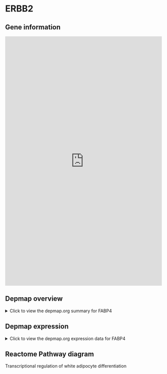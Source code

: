 <h1>ERBB2</h1>

<h2>Gene information</h2>
<iframe src="https://depmap.org/portal/gene/FABP4?tab=about" style="border:none;width:100%;height:800px"></iframe>

<h2>Depmap overview</h2>
<details>
  <summary>Click to view the depmap.org summary for FABP4</summary>
  <iframe src="https://depmap.org/portal/gene/FABP4?tab=overview" style="border:none;width:100%;height:800px"></iframe>
</details>

<h2>Depmap expression</h2>
<details>
  <summary>Click to view the depmap.org expression data for FABP4</summary>
  <iframe src="https://depmap.org/portal/gene/FABP4?tab=characterization" style="border:none;width:100%;height:800px"></iframe>
</details>



<h2>Reactome Pathway diagram</h2>
Transcriptional regulation of white adipocyte differentiation
<div id="diagramHolder"></div>

<script>
    //Creating the Reactome Diagram widget
    //Take into account a proxy needs to be set up in your server side pointing to www.reactome.org
    function onReactomeDiagramReady(){  //This function is automatically called when the widget code is ready to be used
        var diagram = Reactome.Diagram.create({
            "placeHolder" : "diagramHolder",
            "width" : 900,
            "height" : 500
        });

        //Initialising it to the "Hemostasis" pathway
        diagram.loadDiagram("R-HSA-381340");

        //Adding different listeners

        diagram.onDiagramLoaded(function (loaded) {
            console.info("Loaded ", loaded);
            diagram.flagItems("BAD");
	    diagram.flagItems("Q92934");
            if (loaded == "R-HSA-381340") diagram.selectItem("R-HSA-381340");
        });

     }
</script>



